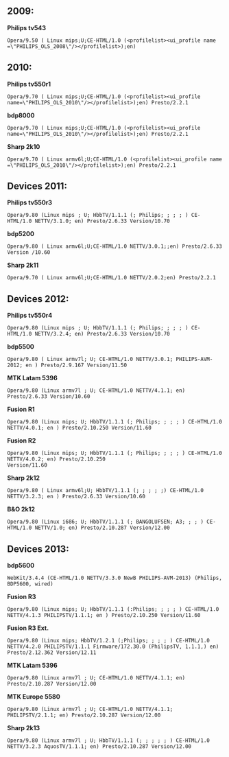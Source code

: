 ## 2009:
 
**Philips tv543**
~~~~~
Opera/9.50 ( Linux mips;U;CE-HTML/1.0 (<profilelist><ui_profile name =\"PHILIPS_OLS_2008\"/></profilelist>);en)
~~~~~

## 2010:
 
**Philips tv550r1**
~~~~~
Opera/9.70 ( Linux mips;U;CE-HTML/1.0 (<profilelist><ui_profile name=\"PHILIPS_OLS_2010\"/></profilelist>);en) Presto/2.2.1
~~~~~

**bdp8000**
~~~~~
Opera/9.70 ( Linux mips;U;CE-HTML/1.0 (<profilelist><ui_profile name=\"PHILIPS_OLS_2010\"/></profilelist>);en) Presto/2.2.1
~~~~~

**Sharp 2k10**
~~~~~
Opera/9.70 ( Linux armv6l;U;CE-HTML/1.0 (<profilelist><ui_profile name =\"PHILIPS_OLS_2010\"/></profilelist>);en) Presto/2.2.1
~~~~~
 
## Devices 2011:
 
**Philips tv550r3**
~~~~~
Opera/9.80 (Linux mips ; U; HbbTV/1.1.1 (; Philips; ; ; ; ) CE-HTML/1.0 NETTV/3.1.0; en) Presto/2.6.33 Version/10.70
~~~~~

**bdp5200**
~~~~~
Opera/9.80 ( Linux armv6l;U;CE-HTML/1.0 NETTV/3.0.1;;en) Presto/2.6.33 Version /10.60
~~~~~

**Sharp 2k11**
~~~~~
Opera/9.70 ( Linux armv6l;U;CE-HTML/1.0 NETTV/2.0.2;en) Presto/2.2.1
~~~~~

## Devices 2012:
 
**Philips tv550r4**
~~~~~
Opera/9.80 (Linux mips ; U; HbbTV/1.1.1 (; Philips; ; ; ; ) CE-HTML/1.0 NETTV/3.2.4; en) Presto/2.6.33 Version/10.70
~~~~~

**bdp5500**
~~~~~
Opera/9.80 ( Linux armv7l; U; CE-HTML/1.0 NETTV/3.0.1; PHILIPS-AVM-2012; en ) Presto/2.9.167 Version/11.50
~~~~~

**MTK Latam 5396**
~~~~~
Opera/9.80 (Linux armv7l ; U; CE-HTML/1.0 NETTV/4.1.1; en) Presto/2.6.33 Version/10.60
~~~~~
 
**Fusion R1**
~~~~~
Opera/9.80 (Linux mips; U; HbbTV/1.1.1 (; Philips; ; ; ; ) CE-HTML/1.0 NETTV/4.0.1; en ) Presto/2.10.250 Version/11.60
~~~~~

**Fusion R2**
~~~~~
Opera/9.80 (Linux mips; U; HbbTV/1.1.1 (; Philips; ; ; ; ) CE-HTML/1.0 NETTV/4.0.2; en) Presto/2.10.250 
Version/11.60
~~~~~

**Sharp 2k12**
~~~~~
Opera/9.80 ( Linux armv6l;U; HbbTV/1.1.1 (; ; ; ; ;) CE-HTML/1.0 NETTV/3.2.3; en ) Presto/2.6.33 Version/10.60
~~~~~

**B&O 2k12**
~~~~~
Opera/9.80 (Linux i686; U; HbbTV/1.1.1 (; BANGOLUFSEN; A3; ; ; ) CE-HTML/1.0 NETTV/1.0; en) Presto/2.10.287 Version/12.00
~~~~~

## Devices 2013:
 
**bdp5600**
~~~~~
WebKit/3.4.4 (CE-HTML/1.0 NETTV/3.3.0 NewB PHILIPS-AVM-2013) (Philips, BDP5600, wired)
~~~~~

**Fusion R3**
~~~~~
Opera/9.80 (Linux mips; U; HbbTV/1.1.1 (:Philips; ; ; ; ) CE-HTML/1.0 NETTV/4.1.3 PHILIPSTV/1.1.1; en ) Presto/2.10.250 Version/11.60
~~~~~

**Fusion R3 Ext.**
~~~~~
Opera/9.80 (Linux mips; HbbTV/1.2.1 (;Philips; ; ; ; ) CE-HTML/1.0 NETTV/4.2.0 PHILIPSTV/1.1.1 Firmware/172.30.0 (PhilipsTV, 1.1.1,) en) Presto/2.12.362 Version/12.11
~~~~~

**MTK Latam 5396**
~~~~~
Opera/9.80 (Linux armv7l ; U; CE-HTML/1.0 NETTV/4.1.1; en) Presto/2.10.287 Version/12.00
~~~~~

**MTK Europe 5580**
~~~~~
Opera/9.80 (Linux armv7l ; U; CE-HTML/1.0 NETTV/4.1.1; PHILIPSTV/2.1.1; en) Presto/2.10.287 Version/12.00
~~~~~

**Sharp 2k13**
~~~~~
Opera/9.80 (Linux armv7l ; U; HbbTV/1.1.1 (; ; ; ; ; ) CE-HTML/1.0 NETTV/3.2.3 AquosTV/1.1.1; en) Presto/2.10.287 Version/12.00
~~~~~
